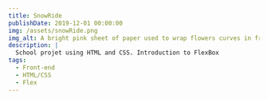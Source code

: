 ```yaml
---
title: SnowRide
publishDate: 2019-12-01 00:00:00
img: /assets/snowRide.png
img_alt: A bright pink sheet of paper used to wrap flowers curves in front of rich blue background
description: |
  School projet using HTML and CSS. Introduction to FlexBox
tags:
  - Front-end
  - HTML/CSS
  - Flex
---
```


